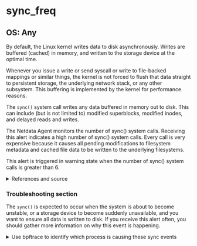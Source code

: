# sync_freq

## OS: Any

By default, the Linux kernel writes data to disk asynchronously. Writes are buffered (cached) in 
memory, and written to the storage device at the optimal time.

Whenever you issue a write or send syscall or write to file-backed mappings or similar things, the
kernel is not forced to flush that data straight to persistent storage, the underlying network stack,
or any other subsystem. This buffering is implemented by the kernel for performance reasons.

The `sync()` system call writes any data buffered in memory out to disk. This can include (but is not limited to)
modified superblocks, modified inodes, and delayed reads and writes.

The Netdata Agent monitors the number of sync() system calls. Receiving this alert indicates a high
number of sync() system calls. Every call is very expensive because it causes all pending
modifications to filesystem metadata and cached file data to be written to the underlying
filesystems.

This alert is triggered in warning state when the number of sync() system calls is greater than 6.

<details>
   <summary>References and source </summary>
   
   1. [sync man pages](https://man7.org/linux/man-pages/man2/sync.2.html)
</details>

### Troubleshooting section

The `sync()` is expected to occur when the system is about to become unstable, or a storage device to become 
suddenly unavailable, and you want to ensure all data is written to disk. If you receive this alert often, you
should gather more information on why this event is happening.

<details>
   <summary>Use bpftrace to identify which process is causing these sync events</summary>
   
   `bpftrace` is a high-level tracing language for Linux enhanced Berkeley Packet Filter (eBPF) available in recent
   Linux kernels (4.x). bpftrace uses LLVM as a backend to compile scripts to BPF-bytecode and makes use of BCC 
   for interacting with the Linux BPF system, as well as existing Linux tracing capabilities such as kernel dynamic 
   tracing (kprobes), user-level dynamic tracing (uprobes), and tracepoints.
   
   One of the builtin tools in the `bpftrace` is the [syncsnoop](https://github.com/iovisor/bpftrace/blob/master/tools/syncsnoop_example.txt)
   which tracing the `sync` events
   
</details>
   

</details>
